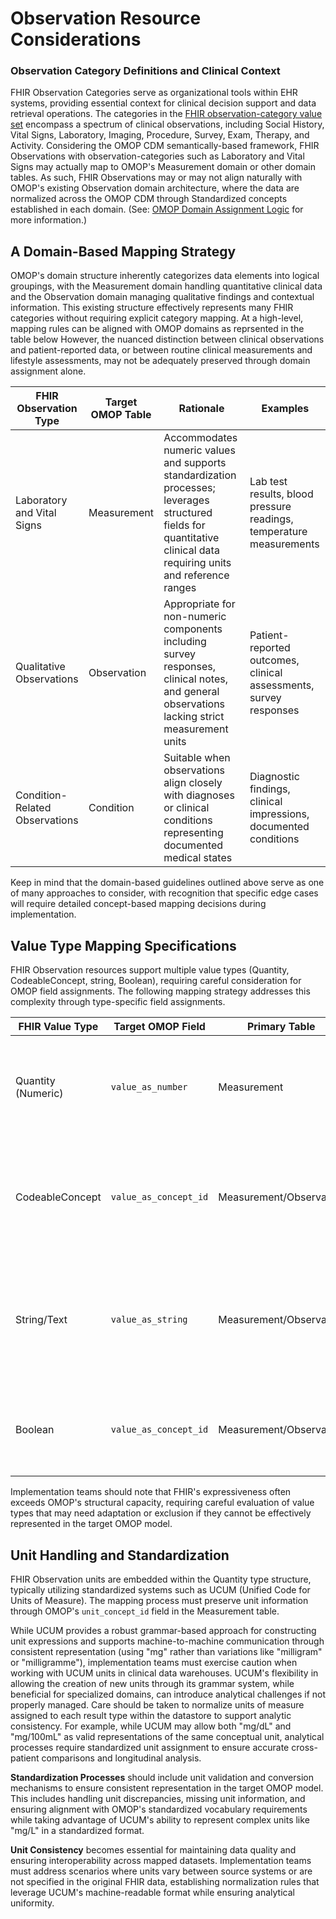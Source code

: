 # Observation Resource Considerations
### Observation Category Definitions and Clinical Context
FHIR Observation Categories serve as organizational tools within EHR systems, providing essential context for clinical decision support and data retrieval operations. The categories in the [FHIR observation-category value set](https://www.hl7.org/fhir/R4B/codesystem-observation-category.html) encompass a spectrum of clinical observations, including Social History, Vital Signs, Laboratory, Imaging, Procedure, Survey, Exam, Therapy, and Activity. Considering the OMOP CDM semantically-based framework, FHIR Observations with observation-categories such as Laboratory and Vital Signs may actually map to OMOP's Measurement domain or other domain tables. As such, FHIR Observations may or may not align naturally with OMOP's existing Observation domain architecture, where the data are normalized across the OMOP CDM through Standardized concepts established in each domain. (See: [OMOP Domain Assignment Logic](https://build.fhir.org/ig/HL7/fhir-omop-ig/codemappings.html#omop-domain-assignment-logic) for more information.) 

## A Domain-Based Mapping Strategy
OMOP's domain structure inherently categorizes data elements into logical groupings, with the Measurement domain handling quantitative clinical data and the Observation domain managing qualitative findings and contextual information. This existing structure effectively represents many FHIR categories without requiring explicit category mapping. At a high-level, mapping rules can be aligned with OMOP domains as reprsented in the table below However, the nuanced distinction between clinical observations and patient-reported data, or between routine clinical measurements and lifestyle assessments, may not be adequately preserved through domain assignment alone. 


<table>
    <thead>
        <tr>
            <th>FHIR Observation Type</th>
            <th>Target OMOP Table</th>
            <th>Rationale</th>
            <th>Examples</th>
        </tr>
    </thead>
    <tbody>
        <tr>
            <td>Laboratory and Vital Signs</td>
            <td>Measurement</td>
            <td>Accommodates numeric values and supports standardization processes; leverages structured fields for quantitative clinical data requiring units and reference ranges</td>
            <td>Lab test results, blood pressure readings, temperature measurements</td>
        </tr>
        <tr>
            <td>Qualitative Observations</td>
            <td>Observation</td>
            <td>Appropriate for non-numeric components including survey responses, clinical notes, and general observations lacking strict measurement units</td>
            <td>Patient-reported outcomes, clinical assessments, survey responses</td>
        </tr>
        <tr>
            <td>Condition-Related Observations</td>
            <td>Condition</td>
            <td>Suitable when observations align closely with diagnoses or clinical conditions representing documented medical states</td>
            <td>Diagnostic findings, clinical impressions, documented conditions</td>
        </tr>
    </tbody>
</table>

Keep in mind that the domain-based guidelines outlined above serve as one of many approaches to consider, with recognition that specific edge cases will require detailed concept-based mapping decisions during implementation.

## Value Type Mapping Specifications

FHIR Observation resources support multiple value types (Quantity, CodeableConcept, string, Boolean), requiring careful consideration for OMOP field assignments. The following mapping strategy addresses this complexity through type-specific field assignments.

<table>
    <thead>
        <tr>
            <th>FHIR Value Type</th>
            <th>Target OMOP Field</th>
            <th>Primary Table</th>
            <th>Description</th>
            <th>Examples</th>
        </tr>
    </thead>
    <tbody>
        <tr>
            <td>Quantity (Numeric)</td>
            <td><code>value_as_number</code></td>
            <td>Measurement</td>
            <td>Preserves quantitative nature of clinical measurements while maintaining data integrity</td>
            <td>Laboratory test results, vital sign measurements, dosage amounts</td>
        </tr>
        <tr>
            <td>CodeableConcept</td>
            <td><code>value_as_concept_id</code></td>
            <td>Measurement/Observation</td>
            <td>Ensures semantic consistency and enables standardized clinical queries using standardized terminologies</td>
            <td>SNOMED CT codes, LOINC codes, ICD-10 codes</td>
        </tr>
        <tr>
            <td>String/Text</td>
            <td><code>value_as_string</code></td>
            <td>Measurement/Observation</td>
            <td>Maintains descriptive clinical information that cannot be effectively represented through numeric or coded values</td>
            <td>Patient-reported descriptions, free-text observations, clinical notes</td>
        </tr>
        <tr>
            <td>Boolean</td>
            <td><code>value_as_concept_id</code></td>
            <td>Measurement/Observation</td>
            <td>Typically mapped to standardized Yes/No concepts in OMOP vocabulary</td>
            <td>Presence/absence indicators, binary clinical assessments</td>
        </tr>
    </tbody>
</table>

Implementation teams should note that FHIR's expressiveness often exceeds OMOP's structural capacity, requiring careful evaluation of value types that may need adaptation or exclusion if they cannot be effectively represented in the target OMOP model.

## Unit Handling and Standardization
FHIR Observation units are embedded within the Quantity type structure, typically utilizing standardized systems such as UCUM (Unified Code for Units of Measure). The mapping process must preserve unit information through OMOP's `unit_concept_id` field in the Measurement table.

While UCUM provides a robust grammar-based approach for constructing unit expressions and supports machine-to-machine communication through consistent representation (using "mg" rather than variations like "milligram" or "milligramme"), implementation teams must exercise caution when working with UCUM units in clinical data warehouses. UCUM's flexibility in allowing the creation of new units through its grammar system, while beneficial for specialized domains, can introduce analytical challenges if not properly managed. Care should be taken to normalize units of measure assigned to each result type within the datastore to support analytic consistency. For example, while UCUM may allow both "mg/dL" and "mg/100mL" as valid representations of the same conceptual unit, analytical processes require standardized unit assignment to ensure accurate cross-patient comparisons and longitudinal analysis.

**Standardization Processes** should include unit validation and conversion mechanisms to ensure consistent representation in the target OMOP model. This includes handling unit discrepancies, missing unit information, and ensuring alignment with OMOP's standardized vocabulary requirements while taking advantage of UCUM's ability to represent complex units like "mg/L" in a standardized format.

**Unit Consistency** becomes essential for maintaining data quality and ensuring interoperability across mapped datasets. Implementation teams must address scenarios where units vary between source systems or are not specified in the original FHIR data, establishing normalization rules that leverage UCUM's machine-readable format while ensuring analytical uniformity.
